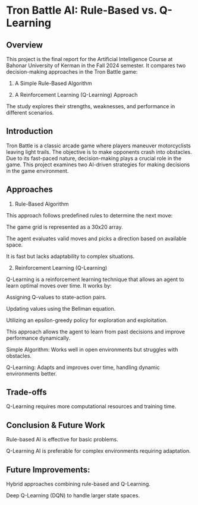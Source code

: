 # Tron Battle AI: Rule-Based vs. Q-Learning

## Overview

This project is the final report for the Artificial Intelligence Course at Bahonar University of Kerman in the Fall 2024 semester. It compares two decision-making approaches in the Tron Battle game:

1. A Simple Rule-Based Algorithm

2. A Reinforcement Learning (Q-Learning) Approach

The study explores their strengths, weaknesses, and performance in different scenarios.

## Introduction

Tron Battle is a classic arcade game where players maneuver motorcyclists leaving light trails. The objective is to make opponents crash into obstacles. Due to its fast-paced nature, decision-making plays a crucial role in the game. This project examines two AI-driven strategies for making decisions in the game environment.

## Approaches

1. Rule-Based Algorithm

This approach follows predefined rules to determine the next move:

The game grid is represented as a 30x20 array.

The agent evaluates valid moves and picks a direction based on available space.

It is fast but lacks adaptability to complex situations.

2. Reinforcement Learning (Q-Learning)

Q-Learning is a reinforcement learning technique that allows an agent to learn optimal moves over time. It works by:

Assigning Q-values to state-action pairs.

Updating values using the Bellman equation.

Utilizing an epsilon-greedy policy for exploration and exploitation.

This approach allows the agent to learn from past decisions and improve performance dynamically.

Simple Algorithm: Works well in open environments but struggles with obstacles.

Q-Learning: Adapts and improves over time, handling dynamic environments better.

## Trade-offs
Q-Learning requires more computational resources and training time.

## Conclusion & Future Work

Rule-based AI is effective for basic problems.

Q-Learning AI is preferable for complex environments requiring adaptation.

## Future Improvements:

Hybrid approaches combining rule-based and Q-Learning.

Deep Q-Learning (DQN) to handle larger state spaces.
